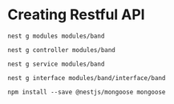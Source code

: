 # Creating Restful API

```
nest g modules modules/band

```

```
nest g controller modules/band
```

```
nest g service modules/band
```

```
nest g interface modules/band/interface/band
```

```
npm install --save @nestjs/mongoose mongoose
```
